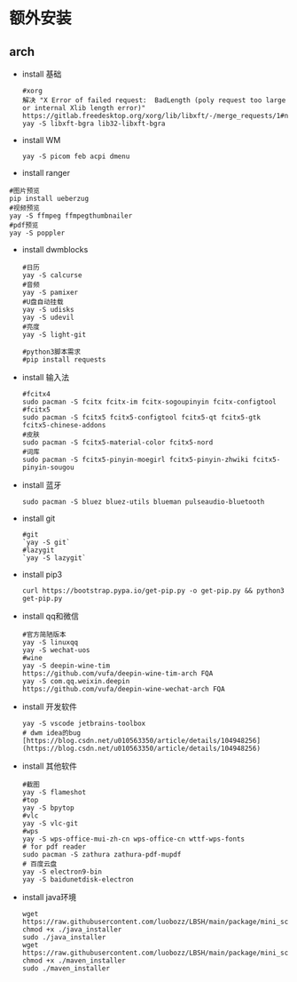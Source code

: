 # 额外安装

## arch
- install 基础
  
  ```
  #xorg
  解决 "X Error of failed request:  BadLength (poly request too large or internal Xlib length error)"
  https://gitlab.freedesktop.org/xorg/lib/libxft/-/merge_requests/1#note_388317
  yay -S libxft-bgra lib32-libxft-bgra
  ```

- install WM 
  
  ```
  yay -S picom feb acpi dmenu
  ```

- install ranger
 ```
 #图片预览
 pip install ueberzug
 #视频预览
 yay -S ffmpeg ffmpegthumbnailer
 #pdf预览
 yay -S poppler
 ```

- install dwmblocks
  ```
  #日历
  yay -S calcurse
  #音频
  yay -S pamixer
  #U盘自动挂载
  yay -S udisks
  yay -S udevil
  #亮度
  yay -S light-git
  
  #python3脚本需求
  #pip install requests
  ```

- install 输入法 
  ```
  #fcitx4
  sudo pacman -S fcitx fcitx-im fcitx-sogoupinyin fcitx-configtool
  #fcitx5
  sudo pacman -S fcitx5 fcitx5-configtool fcitx5-qt fcitx5-gtk fcitx5-chinese-addons 
  #皮肤
  sudo pacman -S fcitx5-material-color fcitx5-nord
  #词库
  sudo pacman -S fcitx5-pinyin-moegirl fcitx5-pinyin-zhwiki fcitx5-pinyin-sougou
  ```

- install 蓝牙
  
  `sudo pacman -S bluez bluez-utils blueman pulseaudio-bluetooth`

- install git
  
  ```
  #git
  `yay -S git`
  #lazygit
  `yay -S lazygit`
  ```

- install pip3  
  
  `curl https://bootstrap.pypa.io/get-pip.py -o get-pip.py && python3 get-pip.py`

- install qq和微信 
    
    ```
    #官方简陋版本
    yay -S linuxqq
    yay -S wechat-uos
    #wine
    yay -S deepin-wine-tim
    https://github.com/vufa/deepin-wine-tim-arch FQA
    yay -S com.qq.weixin.deepin
    https://github.com/vufa/deepin-wine-wechat-arch FQA
    ```

- install 开发软件
  
  ```
  yay -S vscode jetbrains-toolbox
  # dwm idea的bug [https://blog.csdn.net/u010563350/article/details/104948256](https://blog.csdn.net/u010563350/article/details/104948256)
  
  ```

- install 其他软件   
  ```
  #截图
  yay -S flameshot
  #top
  yay -S bpytop
  #vlc
  yay -S vlc-git
  #wps
  yay -S wps-office-mui-zh-cn wps-office-cn wttf-wps-fonts
  # for pdf reader
  sudo pacman -S zathura zathura-pdf-mupdf
  # 百度云盘
  yay -S electron9-bin
  yay -S baidunetdisk-electron
  ```

- install java环境
  ```
  wget https://raw.githubusercontent.com/luobozz/LBSH/main/package/mini_script/java_installer
  chmod +x ./java_installer
  sudo ./java_installer
  wget https://raw.githubusercontent.com/luobozz/LBSH/main/package/mini_script/maven_installer
  chmod +x ./maven_installer
  sudo ./maven_installer
  
  ```


